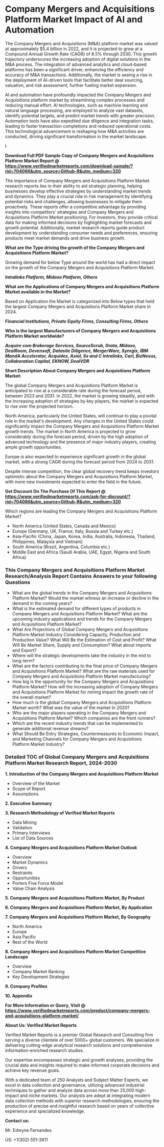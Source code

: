 <meta name="title" content="Global Company Mergers and Acquisitions Platform Market Impact of AI and Automation"><meta name="description" content="The Company Mergers and Acquisitions (M&A) platform market was valued at approximately $5.4 billion in 2022, and it is projected to grow at a Compound Annual Growth Ra"><meta name="title" content="Company Mergers and Acquisitions Platform Market Size, Share, Scope, Trends, Growth, Opportunities, Analysis, Forecast"><h1>Company Mergers and Acquisitions Platform Market Impact of AI and Automation</h1><p>The Company Mergers and Acquisitions (M&A) platform market was valued at approximately $5.4 billion in 2022, and it is projected to grow at a Compound Annual Growth Rate (CAGR) of 8.5% through 2030. This growth trajectory underscores the increasing adoption of digital solutions in the M&A process. The integration of advanced analytics and cloud-based platforms has been a significant driver, enhancing the efficiency and accuracy of M&A transactions. Additionally, the market is seeing a rise in the deployment of AI-driven tools that facilitate better deal sourcing, valuation, and risk assessment, further fueling market expansion.</p><p>AI and automation have profoundly impacted the Company Mergers and Acquisitions platform market by streamlining complex processes and reducing manual effort. AI technologies, such as machine learning and natural language processing, are employed to analyze vast datasets, identify potential targets, and predict market trends with greater precision. Automation tools have also expedited due diligence and integration tasks, leading to faster transaction completions and reduced operational costs. This technological advancement is reshaping how M&A activities are conducted, driving significant transformation in the market landscape.</p>t</p><p id="" class=""><strong>Download Full PDF Sample Copy of Company Mergers and Acquisitions Platform Market Report @ <a href="https://www.verifiedmarketreports.com/download-sample/?rid=704066&utm_source=Github-R&utm_medium=320" target="_blank">https://www.verifiedmarketreports.com/download-sample/?rid=704066&utm_source=Github-R&utm_medium=320</a></strong></p><p>The importance of&nbsp;Company Mergers and Acquisitions Platform Market research reports lies in their ability to aid strategic planning, helping businesses develop effective strategies by understanding market trends and dynamics. They play a crucial role in risk management by identifying potential risks and challenges, allowing businesses to mitigate them proactively. These reports offer a competitive advantage by providing insights into competitors' strategies and Company Mergers and Acquisitions Platform Market positioning. For investors, they provide critical data for making informed decisions by highlighting market forecasts and growth potential. Additionally, market research reports guide product development by understanding consumer needs and preferences, ensuring products meet market demands and drive business growth.</p><p><strong>What are the&nbsp;Type driving the growth of the Company Mergers and Acquisitions Platform Market?</strong></p><p id="" class="">Growing demand for below Type around the world has had a direct impact on the growth of the Company Mergers and Acquisitions Platform Market:</p><em><strong>Intralinks Platform, Midaxo Platform, Others</strong></em></p><strong>What are the&nbsp;Applications&nbsp;of Company Mergers and Acquisitions Platform Market available in the Market?</strong></p><p id="" class="">Based on Application the Market is categorized into Below types that held the largest Company Mergers and Acquisitions Platform Market share In 2024.</p><em><strong>Financial Institutions, Private Equity Firms, Consulting Firms, Others</strong></em></p><strong>Who is the largest Manufacturers of Company Mergers and Acquisitions Platform Market worldwide?</strong></p><p><em><strong>Acquire com Brokerage Services, SourceScrub, Grata, Midaxo, DealRoom, Devensoft, Datasite Diligence, MergerWare, Synrgix, IBM MandA Accelerator, Acquidex, Axial, Ss and C Intralinks, Carl, BizNexus, Collaboration Capital, EKNOW, DealVDR</strong></em></p><p id="" class=""><strong>Short Description About Company Mergers and Acquisitions Platform Market:</strong></p><p>The global Company Mergers and Acquisitions Platform Market is anticipated to rise at a considerable rate during the forecast period, between 2023 and 2031. In 2022, the market is growing steadily, and with the increasing adoption of strategies by key players, the market is expected to rise over the projected horizon.</p><p>North America, particularly the United States, will continue to play a pivotal role in the market's development. Any changes in the United States could significantly impact the Company Mergers and Acquisitions Platform Market growth trends. The market in North America is projected to grow considerably during the forecast period, driven by the high adoption of advanced technology and the presence of major industry players, creating ample growth opportunities.</p><p>Europe is also expected to experience significant growth in the global market, with a strong CAGR during the forecast period from 2024 to 2031.</p><p>Despite intense competition, the clear global recovery trend keeps investors optimistic about the Company Mergers and Acquisitions Platform Market, with more new investments expected to enter the field in the future.</p><p id="" class=""><strong>Get Discount On The Purchase Of This Report @ <a href="https://www.verifiedmarketreports.com/ask-for-discount/?rid=704066&utm_source=Github-R&utm_medium=320" target="_blank">https://www.verifiedmarketreports.com/ask-for-discount/?rid=704066&utm_source=Github-R&utm_medium=320</a></strong></p>Which regions are leading the Company Mergers and Acquisitions Platform Market?</p><ul><li>North America (United States, Canada and Mexico)</li><li>Europe (Germany, UK, France, Italy, Russia and Turkey etc.)</li><li>Asia-Pacific (China, Japan, Korea, India, Australia, Indonesia, Thailand, Philippines, Malaysia and Vietnam)</li><li>South America (Brazil, Argentina, Columbia etc.)</li><li>Middle East and Africa (Saudi Arabia, UAE, Egypt, Nigeria and South Africa)</li></ul><h3 id="" class="">This Company Mergers and Acquisitions Platform Market Research/Analysis Report Contains Answers to your following Questions</h3><ul><li>What are the global trends in the Company Mergers and Acquisitions Platform Market? Would the market witness an increase or decline in the demand in the coming years?</li><li>What is the estimated demand for different types of products in Company Mergers and Acquisitions Platform Market? What are the upcoming industry applications and trends for the Company Mergers and Acquisitions Platform Market?</li><li>What Are Projections of Global Company Mergers and Acquisitions Platform Market Industry Considering Capacity, Production and Production Value? What Will Be the Estimation of Cost and Profit? What Will Be Market Share, Supply and Consumption? What about imports and Export?</li><li>Where will the strategic developments take the industry in the mid to long-term?</li><li>What are the factors contributing to the final price of Company Mergers and Acquisitions Platform Market? What are the raw materials used for Company Mergers and Acquisitions Platform Market manufacturing?</li><li>How big is the opportunity for the Company Mergers and Acquisitions Platform Market? How will the increasing adoption of Company Mergers and Acquisitions Platform Market for mining impact the growth rate of the overall market?</li><li>How much is the global Company Mergers and Acquisitions Platform Market worth? What was the value of the market In 2020?</li><li>Who are the major players operating in the Company Mergers and Acquisitions Platform Market? Which companies are the front runners?</li><li>Which are the recent industry trends that can be implemented to generate additional revenue streams?</li><li>What Should Be Entry Strategies, Countermeasures to Economic Impact, and Marketing Channels for Company Mergers and Acquisitions Platform Market Industry?</li></ul><h3 id="" class="">Detailed TOC of Global Company Mergers and Acquisitions Platform Market Research Report, 2024-2030</h3><p id="" class=""><strong>1. Introduction of the Company Mergers and Acquisitions Platform Market</strong></p><ul><li>Overview of the Market</li><li>Scope of Report</li><li>Assumptions</li></ul><p id="" class=""><strong>2. Executive Summary</strong></p><p id="" class=""><strong>3. Research Methodology of Verified Market Reports</strong></p><ul><li>Data Mining</li><li>Validation</li><li>Primary Interviews</li><li>List of Data Sources</li></ul><p id="" class=""><strong>4. Company Mergers and Acquisitions Platform Market Outlook</strong></p><ul><li>Overview</li><li>Market Dynamics</li><li>Drivers</li><li>Restraints</li><li>Opportunities</li><li>Porters Five Force Model</li><li>Value Chain Analysis</li></ul><p id="" class=""><strong>5. Company Mergers and Acquisitions Platform Market, By Product</strong></p><p id="" class=""><strong>6. Company Mergers and Acquisitions Platform Market, By Application</strong></p><p id="" class=""><strong>7. Company Mergers and Acquisitions Platform Market, By Geography</strong></p><ul><li>North America</li><li>Europe</li><li>Asia Pacific</li><li>Rest of the World</li></ul><p id="" class=""><strong>8. Company Mergers and Acquisitions Platform Market Competitive Landscape</strong></p><ul><li>Overview</li><li>Company Market Ranking</li><li>Key Development Strategies</li></ul><p id="" class=""><strong>9. Company Profiles</strong></p><p id="" class=""><strong>10. Appendix</strong></p><p id="" class=""><strong>For More Information or Query, Visit @ <a href="https://www.verifiedmarketreports.com/product/company-mergers-and-acquisitions-platform-market/" target="_blank">https://www.verifiedmarketreports.com/product/company-mergers-and-acquisitions-platform-market/</a></strong></p><p id="" class=""><strong>About Us: Verified Market Reports</strong></p><p id="" class="">Verified Market Reports is a premier Global Research and Consulting firm serving a diverse clientele of over 5000+ global customers. We specialize in delivering cutting-edge analytical research solutions and comprehensive information-enriched research studies.</p><p id="" class="">Our expertise encompasses strategic and growth analyses, providing the crucial data and insights required to make informed corporate decisions and achieve key revenue goals.</p><p id="" class="">With a dedicated team of 250 Analysts and Subject Matter Experts, we excel in data collection and governance, utilizing advanced industrial techniques to gather and analyze data across more than 25,000 high-impact and niche markets. Our analysts are adept at integrating modern data collection methods with superior research methodologies, ensuring the production of precise and insightful research based on years of collective experience and specialized knowledge.</p><p id="" class=""><strong>Contact us:</strong></p><p id="" class="">Mr. Edwyne Fernandes</p><p id="" class="">US: +1(302) 551-2611</p>
